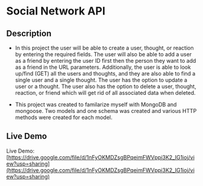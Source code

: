 # Social Network API

## Description

- In this project the user will be able to create a user, thought, or reaction by entering the required fields. The user will also be able to add a user as a friend by entering the user ID first then the person they want to add as a friend in the URL parameters. Additionally, the user is able to look up/find (GET) all the users and thoughts, and they are also able to find a single user and a single thought. The user has the option to update a user or a thought. The user also has the option to delete a user, thought, reaction, or friend which will get rid of all associated data when deleted.

- This project was created to familarize myself with MongoDB and mongoose. Two models and one schema was created and various HTTP methods were created for each model.

## Live Demo

Live Demo: [https://drive.google.com/file/d/1nFyOKMDZsgBPqeimFWVppi3K2_IG1ioj/view?usp=sharing](https://drive.google.com/file/d/1nFyOKMDZsgBPqeimFWVppi3K2_IG1ioj/view?usp=sharing)
